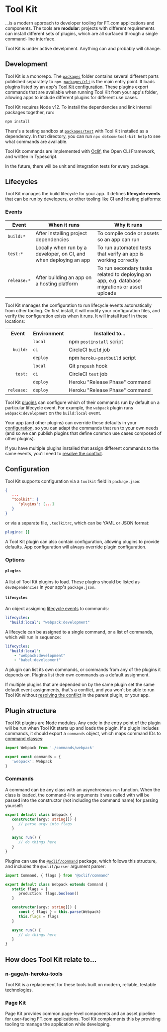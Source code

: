 # Tool Kit

...is a modern approach to developer tooling for FT.com applications and components. The tools are **modular**: projects with different requirements can install different sets of plugins, which are all surfaced through a single command-line interface.

Tool Kit is under active develpment. Anything can and probably will change.

## Development

Tool Kit is a monorepo. The [`packages`](/packages) folder contains several different parts published separately to `npm`. [`packages/cli`](/packages/cli) is the main entry point. It loads plugins listed by an app's [Tool Kit configuration](#configuration). These plugins export commands that are available when running Tool Kit from your app's folder, allowing apps to include different plugins for different use cases.

Tool Kit requires Node v12. To install the dependencies and link internal packages together, run:

```sh
npm install
```

There's a testing sandbox at [`packages/test`](/packages/test) with Tool Kit installed as a dependency. In that directory, you can run `npx dotcom-tool-kit help` to see what commands are available.

Tool Kit commands are implemented with [Oclif](https://oclif.io/), the Open CLI Framework, and written in Typescript.

In the future, there will be unit and integration tests for every package.


## Lifecycles

Tool Kit manages the build lifecycle for your app. It defines **lifecycle events** that can be run by developers, or other tooling like CI and hosting platforms:

### Events

| Event | When it runs | Why it runs |
|-|-|-|
| `build:*` | After installing project dependencies | To compile code or assets so an app can run |
| `test:*` | Locally when run by a developer, on CI, and when deploying an app | To run automated tests that verify an app is working correctly |
| `release:*` | After building an app on a hosting platform | To run secondary tasks related to deploying an app, e.g. database migrations or asset uploads |

Tool Kit manages the configuration to run lifecycle events automatically from other tooling. On first install, it will modify your configuration files, and verify the configuration exists when it runs. It will install itself in these locations:

<table>
   <tr>
      <th>Event</th>
      <th>Environment</th>
      <th>Installed to...</th>
   </tr>
   <tr>
      <td rowspan="3" align="right"><code>build:</code></td>
      <td><code>local</code></td>
      <td>npm <code>postinstall</code> script</td>
   </tr>
   <tr>
      <td><code>ci</code></td>
      <td>CircleCI <code>build</code> job</td>
   </tr>
   <tr>
      <td><code>deploy</code></td>
      <td>npm <code>heroku-postbuild</code> script</td>
   </tr>
   <tr>
      <td rowspan="3" align="right"><code>test:</code></td>
      <td><code>local</code></td>
      <td>Git <code>prepush</code> hook</td>
   </tr>
   <tr>
      <td><code>ci</code></td>
      <td>CircleCI <code>test</code> job</td>
   </tr>
   <tr>
      <td><code>deploy</code></td>
      <td>Heroku "Release Phase" command</td>
   </tr>
   <tr>
      <td align="right"><code>release:</code></td>
      <td><code>deploy</code></td>
      <td>Heroku "Release Phase" command</td>
   </tr>
</table>

Tool Kit [plugins](#plugins) can configure which of their commands run by default on a particular lifecycle event. For example, the `webpack` plugin runs `webpack:development` on the `build:local` event.

Your app (and other plugins) can override these defaults in your [configuration](#configuration), so you can adapt the commands that run to your own needs (and so we can publish plugins that define common use cases composed of other plugins).

If you have multiple plugins installed that assign different commands to the same events, you'll need to [resolve the conflict](docs/resolving-lifecycle-conflicts.md).

## Configuration

Tool Kit supports configuration via a `toolkit` field in `package.json`:

```json
{
   ...
   "toolkit": {
      "plugins": [...]
   }
}
```

or via a separate file, `.toolkitrc`, which can be YAML or JSON format:

```yaml
plugins: []
```

A Tool Kit plugin can also contain configuration, allowing plugins to provide defaults. App configuration will always override plugin configuration.

### Options

#### `plugins`

A list of Tool Kit plugins to load. These plugins should be listed as `devDependencies` in your app's `package.json`.

#### `lifecycles`

An object assigning [lifecycle events](#events) to commands:

```yaml
lifecycles:
  "build:local": "webpack:development"
```

A lifecycle can be assigned to a single command, or a list of commands, which will run in sequence:

```yaml
lifecycles:
  "build:local":
    - "webpack:development"
    - "babel:development"
```

A plugin can list its own commands, or commands from any of the plugins it depends on. Plugins list their own commands as a default assignment.

If multiple plugins that are depended on by the same plugin set the same default event assignments, that's a conflict, and you won't be able to run Tool Kit without [resolving the conflict](docs/resolving-lifecycle-conflicts.md) in the parent plugin, or your app.

## Plugin structure

Tool Kit plugins are Node modules. Any code in the entry point of the plugin will be run when Tool Kit starts up and loads the plugin. If a plugin includes commands, it should export a `commands` object, which maps command IDs to [command classes](#commands):

```typescript
import Webpack from './commands/webpack'

export const commands = {
   'webpack': Webpack
}
```

### Commands

A command can be any class with an asynchronous `run` function. When the class is loaded, the command-line arguments it was called with will be passed into the constructor (not including the command name) for parsing yourself:

```typescript
export default class Webpack {
   constructor(argv: string[]) {
      // parse argv into flags
   }

   async run() {
      // do things here
   }
}
```

Plugins can use the [`@oclif/command`]() package, which follows this structure, and includes the `@oclif/parser` argument parser:

```typescript
import Command, { flags } from '@oclif/command'

export default class Webpack extends Command {
   static flags = {
      production: flags.boolean()
   }

   constructor(argv: string[]) {
      const { flags } = this.parse(Webpack)
      this.flags = flags
   }

   async run() {
      // do things here
   }
}
```

## How does Tool Kit relate to...

### n-gage/n-heroku-tools

Tool Kit is a replacement for these tools built on modern, reliable, testable technologies.

### Page Kit

Page Kit provides common page-level components and an asset pipeline for user-facing FT.com applications. Tool Kit complements this by providing tooling to manage the application while developing.

